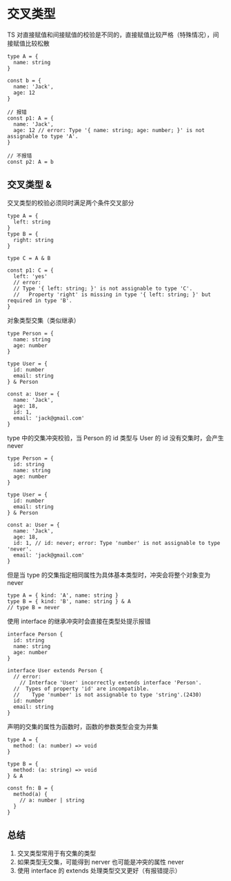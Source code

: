 # 交叉类型

TS 对直接赋值和间接赋值的校验是不同的，直接赋值比较严格（特殊情况），间接赋值比较松散

```tsx
type A = {
  name: string
}

const b = {
  name: 'Jack',
  age: 12
}

// 报错
const p1: A = {
  name: 'Jack',
  age: 12 // error: Type '{ name: string; age: number; }' is not assignable to type 'A'.
}

// 不报错
const p2: A = b
```

## 交叉类型 &

交叉类型的校验必须同时满足两个条件交叉部分

```tsx
type A = {
  left: string
}
type B = {
  right: string
}

type C = A & B

const p1: C = {
  left: 'yes'
  // error:
  // Type '{ left: string; }' is not assignable to type 'C'.
  //   Property 'right' is missing in type '{ left: string; }' but required in type 'B'.
}
```

对象类型交集（类似继承）

```tsx
type Person = {
  name: string
  age: number
}

type User = {
  id: number
  email: string
} & Person

const a: User = {
  name: 'Jack',
  age: 18,
  id: 1,
  email: 'jack@gmail.com'
}
```

type 中的交集冲突校验，当 Person 的 id 类型与 User 的 id 没有交集时，会产生 never

```tsx
type Person = {
  id: string
  name: string
  age: number
}

type User = {
  id: number
  email: string
} & Person

const a: User = {
  name: 'Jack',
  age: 18,
  id: 1, // id: never; error: Type 'number' is not assignable to type 'never'.
  email: 'jack@gmail.com'
}
```

但是当 type 的交集指定相同属性为具体基本类型时，冲突会将整个对象变为 never

```tsx
type A = { kind: 'A', name: string }
type B = { kind: 'B', name: string } & A
// type B = never
```

使用 interface 的继承冲突时会直接在类型处提示报错

```tsx
interface Person {
  id: string
  name: string
  age: number
}

interface User extends Person {
  // error:
	// Interface 'User' incorrectly extends interface 'Person'.
  //  Types of property 'id' are incompatible.
  //    Type 'number' is not assignable to type 'string'.(2430)
  id: number
  email: string
}
```

声明的交集的属性为函数时，函数的参数类型会变为并集

```tsx
type A = {
  method: (a: number) => void
}

type B = {
  method: (a: string) => void
} & A

const fn: B = {
  method(a) {
    // a: number | string
  }
}
```

## 总结

1. 交叉类型常用于有交集的类型
2. 如果类型无交集，可能得到 nerver 也可能是冲突的属性 never
3. 使用 interface 的 extends 处理类型交叉更好（有报错提示）